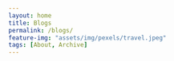 ```yaml
---
layout: home
title: Blogs
permalink: /blogs/
feature-img: "assets/img/pexels/travel.jpeg"
tags: [About, Archive]
---
```

